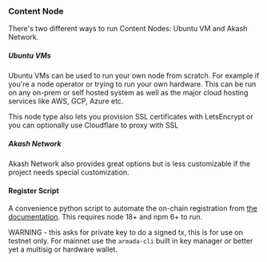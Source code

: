 ### Content Node

There's two different ways to run Content Nodes: Ubuntu VM and Akash Network. 

##### Ubuntu VMs
Ubuntu VMs can be used to run your own node from scratch. For example if you're a node operator or trying to run your own hardware. This can be run on any on-prem or self hosted system as well as the major cloud hosting services like AWS, GCP, Azure etc.

This node type also lets you provision SSL certificates with LetsEncrypt or you can optionally use Cloudflare to proxy with SSL

##### Akash Network
Akash Network also provides great options but is less customizable if the project needs special customization.

#### Register Script
A convenience python script to automate the on-chain registration from [the documentation](https://docs.armadanetwork.com/armada-network-docs/node-operators/content-node-setup). This requires node 18+ and npm 6+ to run.

WARNING - this asks for private key to do a signed tx, this is for use on testnet only. For mainnet use the `armada-cli` built in key manager or better yet a multisig or hardware wallet.